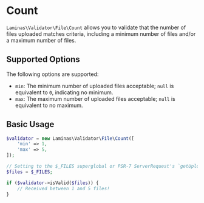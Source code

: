 # Count

`Laminas\Validator\File\Count` allows you to validate that the number of files
uploaded matches criteria, including a minimum number of files and/or a maximum
number of files.

## Supported Options

The following options are supported:

- `min`: The minimum number of uploaded files acceptable; `null` is equivalent
  to `0`, indicating no minimum.
- `max`: The maximum number of uploaded files acceptable; `null` is equivalent
  to no maximum.

## Basic Usage

```php
$validator = new Laminas\Validator\File\Count([
    'min' => 1,
    'max' => 5,
]);

// Setting to the $_FILES superglobal or PSR-7 ServerRequest's `getUploadedFiles()`.
$files = $_FILES;

if ($validator->isValid($files)) {
    // Received between 1 and 5 files!
}
```
